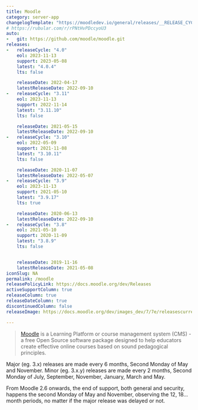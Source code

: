 ```yaml
---
title: Moodle
category: server-app
changelogTemplate: "https://moodledev.io/general/releases/__RELEASE_CYCLE__/__LATEST__"
# https://rubular.com/r/rPNtHvPDccyoU3
auto:
-   git: https://github.com/moodle/moodle.git
releases:
-   releaseCycle: "4.0"
    eol: 2023-11-13
    support: 2023-05-08
    latest: "4.0.4"
    lts: false

    releaseDate: 2022-04-17
    latestReleaseDate: 2022-09-10
-   releaseCycle: "3.11"
    eol: 2023-11-13
    support: 2022-11-14
    latest: "3.11.10"
    lts: false

    releaseDate: 2021-05-15
    latestReleaseDate: 2022-09-10
-   releaseCycle: "3.10"
    eol: 2022-05-09
    support: 2021-11-08
    latest: "3.10.11"
    lts: false

    releaseDate: 2020-11-07
    latestReleaseDate: 2022-05-07
-   releaseCycle: "3.9"
    eol: 2023-11-13
    support: 2021-05-10
    latest: "3.9.17"
    lts: true

    releaseDate: 2020-06-13
    latestReleaseDate: 2022-09-10
-   releaseCycle: "3.8"
    eol: 2021-05-10
    support: 2020-11-09
    latest: "3.8.9"
    lts: false


    releaseDate: 2019-11-16
    latestReleaseDate: 2021-05-08
iconSlug: NA
permalink: /moodle
releasePolicyLink: https://docs.moodle.org/dev/Releases
activeSupportColumn: true
releaseColumn: true
releaseDateColumn: true
discontinuedColumn: false
releaseImage: https://docs.moodle.org/dev/images_dev/7/7e/releasescurrent.png

---
```


> [Moodle](https://moodle.org/) is a Learning Platform or course management system (CMS) - a free Open Source software package designed to help educators create effective online courses based on sound pedagogical principles.

Major (eg. 3.x) releases are made every 6 months, Second Monday of May and November. Minor (eg. 3.x.y) releases are made every 2 months, Second Monday of July, September, November, January, March and May. 

From Moodle 2.6 onwards, the end of support, both general and security, happens the second Monday of May and November, observing the 12, 18... month periods, no matter if the major release was delayed or not.
